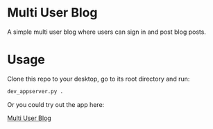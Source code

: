 # Multi User Blog
A simple multi user blog where users can sign in and post blog posts.

# Usage
Clone this repo to your desktop, go to its root directory and run:
```bash
dev_appserver.py .
```

Or you could try out the app here:

[Multi User Blog](https://multi-user-blog-183102.appspot.com)